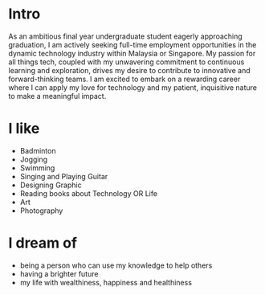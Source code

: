 
# Intro

As an ambitious final year undergraduate student eagerly approaching graduation, I am actively seeking full-time employment opportunities in the dynamic technology industry within Malaysia or Singapore. My passion for all things tech, coupled with my unwavering commitment to continuous learning and exploration, drives my desire to contribute to innovative and forward-thinking teams. I am excited to embark on a rewarding career where I can apply my love for technology and my patient, inquisitive nature to make a meaningful impact.

# I like

- Badminton
- Jogging
- Swimming
- Singing and Playing Guitar
- Designing Graphic
- Reading books about Technology OR Life
- Art
- Photography

# I dream of

- being a person who can use my knowledge to help others 
- having a brighter future
- my life with wealthiness, happiness and healthiness
